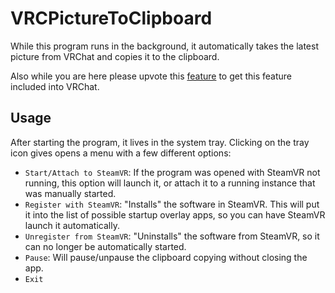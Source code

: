 # VRCPictureToClipboard

While this program runs in the background, it automatically takes the latest picture from VRChat and copies it to the clipboard.

Also while you are here please upvote this [feature](https://feedback.vrchat.com/feature-requests/p/picture-to-clipboard) to get this feature included into VRChat.

## Usage

After starting the program, it lives in the system tray.
Clicking on the tray icon gives opens a menu with a few different options:

- `Start/Attach to SteamVR`: If the program was opened with SteamVR not running, this option will launch it, or attach it to a running instance that was manually started.
- `Register with SteamVR`: "Installs" the software in SteamVR. This will put it into the list of possible startup overlay apps, so you can have SteamVR launch it automatically.
- `Unregister from SteamVR`: "Uninstalls" the software from SteamVR, so it can no longer be automatically started.
- `Pause`: Will pause/unpause the clipboard copying without closing the app.
- `Exit`